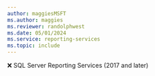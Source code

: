 ```yaml
---
author: maggiesMSFT
ms.author: maggies
ms.reviewer: randolphwest
ms.date: 05/01/2024
ms.service: reporting-services
ms.topic: include
---
```

❌&nbsp;SQL&nbsp;Server Reporting Services (2017 and later)
